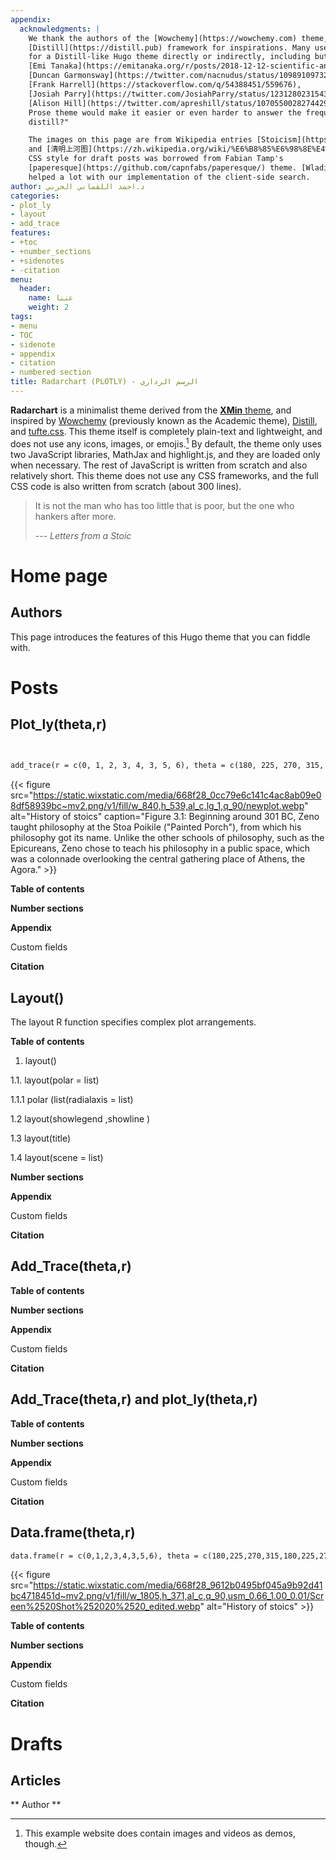 ```yaml
---
appendix:
  acknowledgments: |
    We thank the authors of the [Wowchemy](https://wowchemy.com) theme, [tufte.css](https://github.com/edwardtufte/tufte.css), and the
    [Distill](https://distill.pub) framework for inspirations. Many users in the R community have asked
    for a Distill-like Hugo theme directly or indirectly, including but not limited to
    [Emi Tanaka](https://emitanaka.org/r/posts/2018-12-12-scientific-and-technical-blogging-radix-vs-blogdown/),
    [Duncan Garmonsway](https://twitter.com/nacnudus/status/1098910973266743296),
    [Frank Harrell](https://stackoverflow.com/q/54388451/559676),
    [Josiah Parry](https://twitter.com/JosiahParry/status/1231280231543164928), and
    [Alison Hill](https://twitter.com/apreshill/status/1070550028274429952). We are not sure if this Hugo
    Prose theme would make it easier or even harder to answer the frequently asked question "blogdown or
    distill?"

    The images on this page are from Wikipedia entries [Stoicism](https://en.wikipedia.org/wiki/Stoicism)
    and [清明上河图](https://zh.wikipedia.org/wiki/%E6%B8%85%E6%98%8E%E4%B8%8A%E6%B2%B3%E5%9C%96). The
    CSS style for draft posts was borrowed from Fabian Tamp's
    [paperesque](https://github.com/capnfabs/paperesque/) theme. [Wladimir Palant's tutorial](https://palant.info/2020/06/04/the-easier-way-to-use-lunr-search-with-hugo/)
    helped a lot with our implementation of the client-side search.
author: د.احمد اللقماني الحربي
categories:
- plot_ly
- layout
- add_trace
features:
- +toc
- +number_sections
- +sidenotes
- -citation
menu:
  header: 
    name: عننا
    weight: 2
tags:
- menu
- TOC
- sidenote
- appendix
- citation
- numbered section
title: Radarchart (PLOTLY) - الرسم الرداري 
---
```


**Radarchart** is a minimalist theme derived from the [**XMin**
theme](https://github.com/yihui/hugo-xmin), and inspired by
[Wowchemy](https://wowchemy.com) (previously known as the Academic theme),
[Distill](https://distill.pub), and
[tufte.css](https://github.com/edwardtufte/tufte.css). This theme itself is
completely plain-text and lightweight, and does not use any icons, images, or
emojis.[^1] By default, the theme only uses two JavaScript libraries, MathJax
and highlight.js, and they are loaded only when necessary. The rest of
JavaScript is written from scratch and also relatively short. This theme does
not use any CSS frameworks, and the full CSS code is also written from scratch
(about 300 lines).

[^1]: This example website does contain images and videos as demos, though.
<div class="quote-right">

> It is not the man who has too little that is poor, but the one who hankers after more.
>
> --- _Letters from a Stoic_

</div>



# Home page
## Authors

This page introduces the features of this Hugo theme that you can fiddle with.


# Posts

## Plot_ly(theta,r)



``` html
 

add_trace(r = c(0, 1, 2, 3, 4, 3, 5, 6), theta = c(180, 225, 270, 315, 180, 225, 270, 315))

```
 


<div class="fullwidth">

{{< figure src="https://static.wixstatic.com/media/668f28_0cc79e6c141c4ac8ab09e08df58939bc~mv2.png/v1/fill/w_840,h_539,al_c,lg_1,q_90/newplot.webp" alt="History of stoics" caption="Figure 3.1: Beginning around 301 BC, Zeno taught philosophy at the Stoa Poikile (\"Painted Porch\"), from which his philosophy got its name. Unlike the other schools of philosophy, such as the Epicureans, Zeno chose to teach his philosophy in a public space, which was a colonnade overlooking the central gathering place of Athens, the Agora." >}}

</div>


**Table of contents**

**Number sections**

**Appendix**

Custom fields

**Citation**


 


## Layout()

The layout R function specifies complex plot arrangements.


**Table of contents**


1. layout()

  1.1. layout(polar = list)

  1.1.1 polar (list(radialaxis = list)

  1.2 layout(showlegend ,showline )

  1.3 layout(title)

  1.4 layout(scene = list)

**Number sections**

**Appendix**

Custom fields

**Citation**






## Add_Trace(theta,r) 




**Table of contents**

**Number sections**

**Appendix**

Custom fields

**Citation**


## Add_Trace(theta,r) and plot_ly(theta,r)




**Table of contents**

**Number sections**

**Appendix**

Custom fields

**Citation**





## Data.frame(theta,r)

``` html
data.frame(r = c(0,1,2,3,4,3,5,6), theta = c(180,225,270,315,180,225,270,315))
```
<div class="fullwidth">

{{< figure src="https://static.wixstatic.com/media/668f28_9612b0495bf045a9b92d41bc4718451d~mv2.png/v1/fill/w_1805,h_371,al_c,q_90,usm_0.66_1.00_0.01/Screen%2520Shot%252020%2520_edited.webp" alt="History of stoics" >}}

</div>

 


**Table of contents**

**Number sections**

**Appendix**

Custom fields

**Citation**

 
# Drafts

## Articles

** Author **


